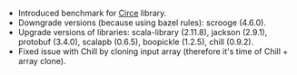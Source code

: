 * Introduced benchmark for [Circe](https://github.com/circe/circe) library.
* Downgrade versions (because using bazel rules): scrooge&nbsp;(4.6.0).
* Upgrade versions of libraries: scala-library&nbsp;(2.11.8), jackson&nbsp;(2.9.1), protobuf&nbsp;(3.4.0),
  scalapb&nbsp;(0.6.5), boopickle&nbsp;(1.2.5), chill&nbsp;(0.9.2).
* Fixed issue with Chill by cloning input array (therefore it's time of Chill + array clone).
